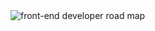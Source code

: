 <picture>
 
 <source media="(prefers-color-scheme: dark)" srcset="https://api.roadmap.sh/v1-badge/tall/6499d50cd99c9d673198284d?variant=dark&roadmaps=frontend%2Cjavascript%2Creact%2Cnodejs">

 <source media="(prefers-color-scheme: light)" srcset="">
 
 <img alt="front-end developer road map" src="https://api.roadmap.sh/v1-badge/tall/6499d50cd99c9d673198284d?variant=dark&roadmaps=frontend%2Cjavascript%2Creact">
 
</picture>


